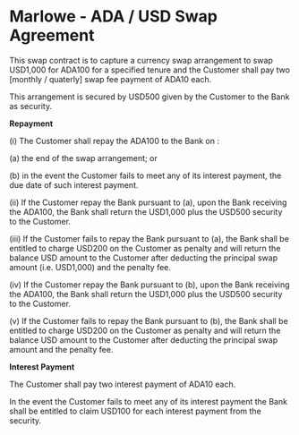 # Marlowe - ADA / USD Swap Agreement

This swap contract is to capture a currency swap arrangement to swap USD1,000 for ADA100 for a specified tenure and the Customer shall pay two [monthly / quaterly] swap fee payment of ADA10 each. 

This arrangement is secured by USD500 given by the Customer to the Bank as security.

**Repayment**

(i) The Customer shall repay the ADA100 to the Bank on :

  (a) the end of the swap arrangement; or
  
  (b) in the event the Customer fails to meet any of its interest payment, the due date of such interest payment. 

(ii) If the Customer repay the Bank pursuant to (a), upon the Bank receiving the ADA100, the Bank shall return the USD1,000 plus the USD500 security to the Customer.

(iii) If the Customer fails to repay the Bank pursuant to (a), the Bank shall be entitled to charge USD200 on the Customer as penalty and will return the balance USD amount to the Customer after deducting the principal swap amount (i.e. USD1,000) and the penalty fee. 

(iv) If the Customer repay the Bank pursuant to (b), upon the Bank receiving the ADA100, the Bank shall return the USD1,000 plus the USD500 security to the Customer.

(v) If the Customer fails to repay the Bank pursuant to (b), the Bank shall be entitled to charge USD200 on the Customer as penalty and will return the balance USD amount to the Customer after deducting the principal swap amount and the penalty fee. 

**Interest Payment**

The Customer shall pay two interest payment of ADA10 each. 

In the event the Customer fails to meet any of its interest payment the Bank shall be entitled to claim USD100 for each interest payment from the security. 
  

